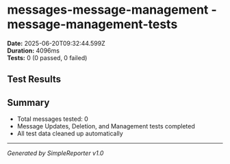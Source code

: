 # messages-message-management - message-management-tests

**Date:** 2025-06-20T09:32:44.599Z  
**Duration:** 4096ms  
**Tests:** 0 (0 passed, 0 failed)

## Test Results



## Summary

- Total messages tested: 0
- Message Updates, Deletion, and Management tests completed
- All test data cleaned up automatically

---
*Generated by SimpleReporter v1.0*
